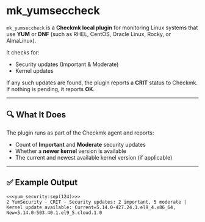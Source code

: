 # mk_yumseccheck

`mk_yumseccheck` is a **Checkmk local plugin** for monitoring Linux systems that use **YUM** or **DNF** (such as RHEL, CentOS, Oracle Linux, Rocky, or AlmaLinux).

It checks for:

- Security updates (Important & Moderate)
- Kernel updates

If any such updates are found, the plugin reports a **CRIT** status to Checkmk. If nothing is pending, it reports **OK**.

---

## 🔍 What It Does

The plugin runs as part of the Checkmk agent and reports:

- Count of **Important** and **Moderate** security updates
- Whether a **newer kernel** version is available
- The current and newest available kernel version (if applicable)

---

## ✅ Example Output

```text
<<<yum_security:sep(124)>>>
2 YumSecurity - CRIT - Security updates: 2 important, 5 moderate | Kernel update available: Current=5.14.0-427.24.1.el9_4.x86_64, New=5.14.0-503.40.1.el9_5.cloud.1.0
